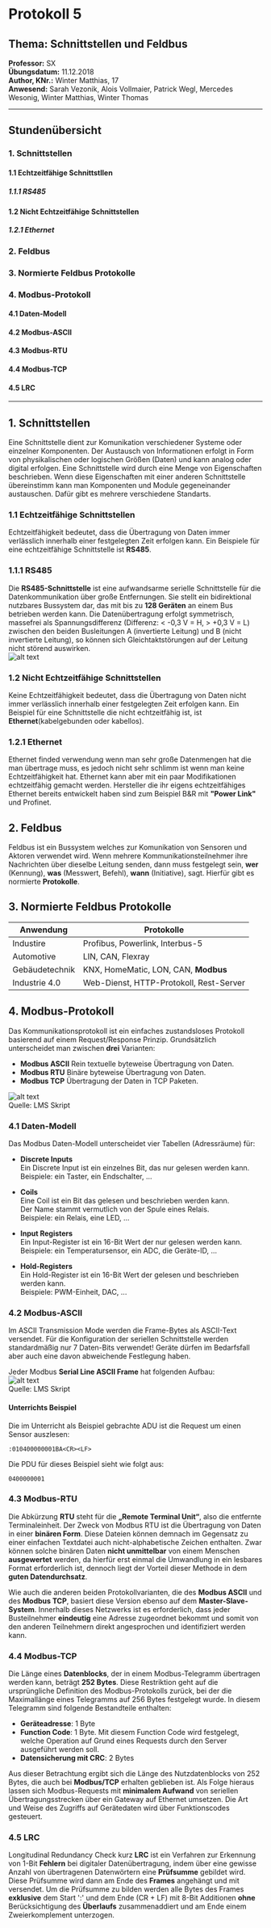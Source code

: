 # Protokoll 5
## Thema: Schnittstellen und Feldbus
**Professor:** SX  
**Übungsdatum:** 11.12.2018  
**Author, KNr.:** Winter Matthias, 17  
**Anwesend:** Sarah Vezonik, Alois Vollmaier, Patrick Wegl, Mercedes Wesonig, Winter Matthias, Winter Thomas  

---

## Stundenübersicht
### 1. Schnittstellen
#### 1.1 Echtzeitfähige Schnittstllen
##### 1.1.1 RS485
#### 1.2 Nicht Echtzeitfähige Schnittstellen
##### 1.2.1 Ethernet
### 2. Feldbus
### 3. Normierte Feldbus Protokolle  
### 4. Modbus-Protokoll
#### 4.1 Daten-Modell
#### 4.2 Modbus-ASCII
#### 4.3 Modbus-RTU
#### 4.4 Modbus-TCP  
#### 4.5 LRC

--- 

## 1. Schnittstellen
Eine Schnittstelle dient zur Komunikation verschiedener Systeme oder einzelner Komponenten. Der Austausch von Informationen erfolgt in Form von physikalischen oder logischen Größen (Daten) und kann analog oder digital erfolgen. Eine Schnittstelle wird durch eine Menge von Eigenschaften beschrieben. Wenn diese Eigenschaften mit einer anderen Schnittstelle übereinstimm kann man Komponenten und Module gegeneinander austauschen. Dafür gibt es mehrere verschiedene Standarts.

### 1.1 Echtzeitfähige Schnittstellen
Echtzeitfähigkeit bedeutet, dass die Übertragung von Daten immer verlässlich innerhalb einer festgelegten Zeit erfolgen kann.
Ein Beispiele für eine echtzeitfähige Schnittstelle ist **RS485**.  

### 1.1.1 RS485
Die **RS485-Schnittstelle** ist eine aufwandsarme serielle Schnittstelle für die Datenkommunikation über große Entfernungen. Sie stellt ein bidirektional nutzbares Bussystem dar, das mit bis zu **128 Geräten** an einem Bus betrieben werden kann. Die Datenübertragung erfolgt symmetrisch, massefrei als Spannungsdifferenz (Differenz: < -0,3 V = H, > +0,3 V = L) zwischen den beiden Busleitungen A (invertierte Leitung) und B (nicht invertierte Leitung), so können sich Gleichtaktstörungen auf der Leitung nicht störend auswirken.  
  ![alt text](https://files.elv.com/bilder/elvexpertenwissen/gross/rs485_bus01.jpg)

### 1.2 Nicht Echtzeitfähige Schnittstellen
Keine Echtzeitfähigkeit bedeutet, dass die Übertragung von Daten nicht immer verlässlich innerhalb einer festgelegten Zeit erfolgen kann. Ein Beispiel für eine Schnittstelle die nicht echtzeitfähig ist, ist **Ethernet**(kabelgebunden oder kabellos).

### 1.2.1 Ethernet
Ethernet finded verwendung wenn man sehr große Datenmengen hat die man übertrage muss, es jedoch nicht sehr schlimm ist wenn man keine Echtzeitfähigkeit hat. Ethernet kann aber mit ein paar Modifikationen echtzeitfähig gemacht werden. Hersteller die ihr eigens echtzeitfähiges Ethernet bereits entwickelt haben sind zum Beispiel B&R mit **"Power Link"** und Profinet.

## 2. Feldbus
Feldbus ist ein Bussystem welches zur Komunikation von Sensoren und Aktoren verwendet wird. Wenn mehrere Kommunikationsteilnehmer ihre Nachrichten über dieselbe Leitung senden, dann muss festgelegt sein, **wer** (Kennung), **was** (Messwert, Befehl), **wann** (Initiative), sagt. Hierfür gibt es normierte **Protokolle**.  
## 3. Normierte Feldbus Protokolle  

Anwendung | Protokolle
----------|------
Industire | Profibus, Powerlink, Interbus-5
Automotive | LIN, CAN, Flexray
Gebäudetechnik | KNX,  HomeMatic, LON, CAN, **Modbus**
Industrie 4.0 | Web-Dienst, HTTP-Protokoll, Rest-Server

## 4. Modbus-Protokoll
Das Kommunikationsprotokoll ist ein einfaches zustandsloses Protokoll basierend auf einem Request/Response Prinzip. Grundsätzlich unterscheidet man zwischen **drei** Varianten:   
  
  
* **Modbus ASCII** Rein textuelle byteweise Übertragung von Daten.  
* **Modbus RTU** Binäre byteweise Übertragung von Daten.  
* **Modbus TCP** Übertragung der Daten in TCP Paketen.   

 ![alt text](https://github.com/winmam14/Protokoll-5/blob/master/modbus_general_modbus_frame_png.png)  
 Quelle: LMS Skript

### 4.1 Daten-Modell  
Das Modbus Daten-Modell unterscheidet vier Tabellen (Adressräume) für:  

* **Discrete Inputs**  
Ein Discrete Input ist ein einzelnes Bit, das nur gelesen werden kann.  
Beispiele: ein Taster, ein Endschalter, ...   
  
* **Coils**  
Eine Coil ist ein Bit das gelesen und beschrieben werden kann.  
Der Name stammt vermutlich von der Spule eines Relais.  
Beispiele: ein Relais, eine LED, ...  
  
* **Input Registers**  
Ein Input-Register ist ein 16-Bit Wert der nur gelesen werden kann.  
Beispiele: ein Temperatursensor, ein ADC, die Geräte-ID, ...  
  
* **Hold-Registers**  
Ein Hold-Register ist ein 16-Bit Wert der gelesen und beschrieben werden kann.  
Beispiele: PWM-Einheit, DAC, ...  

### 4.2 Modbus-ASCII
Im ASCII Transmission Mode werden die Frame-Bytes als ASCII-Text versendet. Für die Konfiguration der seriellen Schnittstelle werden standardmäßig nur 7 Daten-Bits verwendet! Geräte dürfen im Bedarfsfall aber auch eine davon abweichende Festlegung haben.   

Jeder Modbus **Serial Line ASCII Frame** hat folgenden Aufbau:  
 ![alt text](https://github.com/winmam14/Protokoll-5/blob/master/modbus_serial_ascii_frame_png.png)  
 Quelle: LMS Skript
 
 #### Unterrichts Beispiel
 
 Die im Unterricht als Beispiel gebrachte ADU ist die Request um einen Sensor auszlesen:  
 ``` 
 :010400000001BA<CR><LF>
 ```  
Die PDU für dieses Beispiel sieht wie folgt aus:  
 ``` 
 0400000001
 ```    

### 4.3 Modbus-RTU
Die Abkürzung **RTU** steht für die **„Remote Terminal Unit“**, also die entfernte Terminaleinheit. Der Zweck von Modbus RTU ist die Übertragung von Daten in einer **binären Form**. Diese Dateien können demnach im Gegensatz zu einer einfachen Textdatei auch nicht-alphabetische Zeichen enthalten. Zwar können solche binären Daten **nicht unmittelbar** von einem Menschen **ausgewertet** werden, da hierfür erst einmal die Umwandlung in ein lesbares Format erforderlich ist, dennoch liegt der Vorteil dieser Methode in dem **guten Datendurchsatz**.  
  
  Wie auch die anderen beiden Protokollvarianten, die des **Modbus ASCII** und des **Modbus TCP**, basiert diese Version ebenso auf dem **Master-Slave-System**. Innerhalb dieses Netzwerks ist es erforderlich, dass jeder Busteilnehmer **eindeutig** eine Adresse zugeordnet bekommt und somit von den anderen Teilnehmern direkt angesprochen und identifiziert werden kann. 

### 4.4 Modbus-TCP  
Die Länge eines **Datenblocks**, der in einem Modbus-Telegramm übertragen werden kann, beträgt **252 Bytes**. Diese Restriktion geht auf die ursprüngliche Definition des Modbus-Protokolls zurück, bei der die Maximallänge eines Telegramms auf 256 Bytes festgelegt wurde. In diesem Telegramm sind folgende Bestandteile enthalten:  

* **Geräteadresse**: 1 Byte  
* **Function Code**: 1 Byte. Mit diesem Function Code wird festgelegt, welche Operation auf Grund eines Requests durch den Server ausgeführt werden soll.  
* **Datensicherung mit CRC**: 2 Bytes    

Aus dieser Betrachtung ergibt sich die Länge des Nutzdatenblocks von 252 Bytes, die auch bei **Modbus/TCP** erhalten geblieben ist. Als Folge hieraus lassen sich Modbus-Requests mit **minimalem Aufwand** von seriellen Übertragungsstrecken über ein Gateway auf Ethernet umsetzen. Die Art und Weise des Zugriffs auf Gerätedaten wird über Funktionscodes gesteuert.  

### 4.5 LRC
Longitudinal Redundancy Check kurz **LRC** ist ein Verfahren zur Erkennung von 1-Bit **Fehlern** bei digitaler Datenübertragung, indem über eine gewisse Anzahl von übertragenen Datenwörtern eine **Prüfsumme** gebildet wird. Diese Prüfsumme wird dann am Ende des **Frames** angehängt und mit versendet. Um die Prüfsumme zu bilden werden alle Bytes des Frames **exklusive** dem Start ':' und dem Ende (CR + LF) mit 8-Bit Additionen **ohne** Berücksichtigung des **Überlaufs** zusammenaddiert und am Ende einem Zweierkomplement unterzogen.
